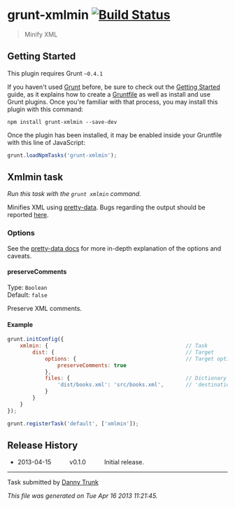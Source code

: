 # grunt-xmlmin [![Build Status](https://secure.travis-ci.org/dtrunk90/grunt-xmlmin.png?branch=master)](http://travis-ci.org/dtrunk90/grunt-xmlmin)

> Minify XML



## Getting Started
This plugin requires Grunt `~0.4.1`

If you haven't used [Grunt](http://gruntjs.com/) before, be sure to check out the [Getting Started](http://gruntjs.com/getting-started) guide, as it explains how to create a [Gruntfile](http://gruntjs.com/sample-gruntfile) as well as install and use Grunt plugins. Once you're familiar with that process, you may install this plugin with this command:

```shell
npm install grunt-xmlmin --save-dev
```

Once the plugin has been installed, it may be enabled inside your Gruntfile with this line of JavaScript:

```js
grunt.loadNpmTasks('grunt-xmlmin');
```




## Xmlmin task
_Run this task with the `grunt xmlmin` command._

Minifies XML using [pretty-data](https://github.com/vkiryukhin/pretty-data). Bugs regarding the output should be reported [here](https://github.com/vkiryukhin/pretty-data/issues/new).

### Options

See the [pretty-data docs](http://www.eslinstructor.net/pretty-data/) for more in-depth explanation of the options and caveats.

#### preserveComments

Type: `Boolean`  
Default: `false`

Preserve XML comments.

#### Example

```javascript
grunt.initConfig({
    xmlmin: {                                            // Task
        dist: {                                          // Target
            options: {                                   // Target options
                preserveComments: true
            },
            files: {                                     // Dictionary of files
                'dist/books.xml': 'src/books.xml',       // 'destination': 'source'
            }
        }
    }
});

grunt.registerTask('default', ['xmlmin']);
```


## Release History

 * 2013-04-15   v0.1.0   Initial release.

---

Task submitted by [Danny Trunk](http://github.com/dtrunk90)

*This file was generated on Tue Apr 16 2013 11:21:45.*
